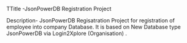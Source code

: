 TTitle -JsonPowerDB Registration Project


Description- JsonPowerDB Regisatration Project for registration of employee into company Database. 
It is based on New Database type JsonPowerDB via Login2Xplore (Organisation) .
